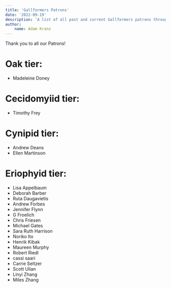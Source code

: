 ```yaml
---
title: 'Gallformers Patrons'
date: '2022-09-19'
description: 'A list of all past and current Gallformers patrons through Patreon.'
author:
    name: Adam Kranz
---
```


Thank you to all our Patrons!

# Oak tier:

- Madeleine Doney

# Cecidomyiid tier:

- Timothy Frey

# Cynipid tier:

- Andrew Deans
- Ellen Martinson

# Eriophyid tier:

- Lisa Appelbaum
- Deborah Barber
- Ruta Daugavietis
- Andrew Forbes
- Jennifer Flynn
- G Froelich
- Chris Friesen
- Michael Gates
- Sara Ruth Harrison
- Noriko Ito
- Henrik Kibak
- Maureen Murphy
- Robert Riedl
- cassi saari
- Carrie Seltzer
- Scott Ulian
- Linyi Zhang
- Miles Zhang
